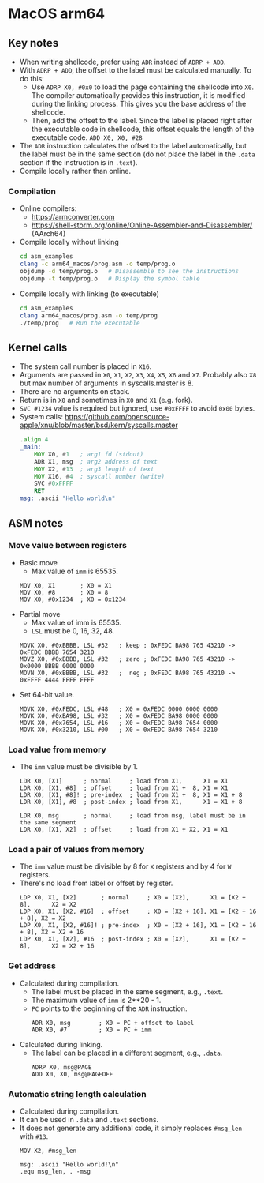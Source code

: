 # MacOS arm64
## Key notes
- When writing shellcode, prefer using `ADR` instead of `ADRP + ADD`.
- With `ADRP + ADD`, the offset to the label must be calculated manually. To do this:
  - Use `ADRP X0, #0x0` to load the page containing the shellcode into `X0`. The compiler automatically provides this instruction, it is modified during the linking process. This gives you the base address of the shellcode.
  - Then, add the offset to the label. Since the label is placed right after the executable code in shellcode, this offset equals the length of the executable code. `ADD X0, X0, #28`
- The `ADR` instruction calculates the offset to the label automatically, but the label must be in the same section (do not place the label in the `.data` section if the instruction is in `.text`).
- Compile locally rather than online.
### Compilation
- Online compilers:
  - https://armconverter.com
  - https://shell-storm.org/online/Online-Assembler-and-Disassembler/ (AArch64)
- Compile locally without linking
  ```bash
  cd asm_examples
  clang -c arm64_macos/prog.asm -o temp/prog.o
  objdump -d temp/prog.o   # Disassemble to see the instructions
  objdump -t temp/prog.o   # Display the symbol table
  ```
- Compile locally with linking (to executable)
  ```bash
  cd asm_examples
  clang arm64_macos/prog.asm -o temp/prog
  ./temp/prog   # Run the executable
  ```

## Kernel calls
- The system call number is placed in `X16`.
- Arguments are passed in `X0`, `X1`, `X2`, `X3`, `X4`, `X5`, `X6` and `X7`.
Probably also `X8` but max number of arguments in syscalls.master is 8.
- There are no arguments on stack.
- Return is in `X0` and sometimes in `X0` and `X1` (e.g. fork).
- `SVC #1234` value is required but ignored, use `#0xFFFF` to avoid `0x00` bytes.
- System calls: https://github.com/opensource-apple/xnu/blob/master/bsd/kern/syscalls.master
  ```asm
  .align 4
  _main:
      MOV X0, #1   ; arg1 fd (stdout)
      ADR X1, msg  ; arg2 address of text
      MOV X2, #13  ; arg3 length of text
      MOV X16, #4  ; syscall number (write)
      SVC #0xFFFF
      RET
  msg: .ascii "Hello world\n"
  ```
## ASM notes
### Move value between registers
- Basic move
  - Max value of `imm` is 65535.
  ```ASM
  MOV X0, X1       ; X0 = X1
  MOV X0, #8       ; X0 = 8
  MOV X0, #0x1234  ; X0 = 0x1234
  ```
- Partial move
  - Max value of imm is 65535.
  - `LSL` must be 0, 16, 32, 48.
  ```ASM
  MOVK X0, #0xBBBB, LSL #32   ; keep ; 0xFEDC BA98 765 43210 -> 0xFEDC BBBB 7654 3210
  MOVZ X0, #0xBBBB, LSL #32   ; zero ; 0xFEDC BA98 765 43210 -> 0x0000 BBBB 0000 0000
  MOVN X0, #0xBBBB, LSL #32   ;  neg ; 0xFEDC BA98 765 43210 -> 0xFFFF 4444 FFFF FFFF
  ```
- Set 64-bit value.
  ```ASM
  MOVK X0, #0xFEDC, LSL #48   ; X0 = 0xFEDC 0000 0000 0000
  MOVK X0, #0xBA98, LSL #32   ; X0 = 0xFEDC BA98 0000 0000
  MOVK X0, #0x7654, LSL #16   ; X0 = 0xFEDC BA98 7654 0000
  MOVK X0, #0x3210, LSL #00   ; X0 = 0xFEDC BA98 7654 3210
  ```
### Load value from memory
- The `imm` value must be divisible by 1.
    ```ASM
    LDR X0, [X1]      ; normal     ; load from X1,      X1 = X1
    LDR X0, [X1, #8]  ; offset     ; load from X1 +  8, X1 = X1
    LDR X0, [X1, #8]! ; pre-index  ; load from X1 +  8, X1 = X1 + 8
    LDR X0, [X1], #8  ; post-index ; load from X1,      X1 = X1 + 8
    
    LDR X0, msg       ; normal     ; load from msg, label must be in the same segment
    LDR X0, [X1, X2]  ; offset     ; load from X1 + X2, X1 = X1
    ```
### Load a pair of values from memory
- The `imm` value must be divisible by 8 for `X` registers and by 4 for `W` registers.
- There's no load from label or offset by register.
    ```ASM
    LDP X0, X1, [X2]       ; normal     ; X0 = [X2],      X1 = [X2 + 8],      X2 = X2
    LDP X0, X1, [X2, #16]  ; offset     ; X0 = [X2 + 16], X1 = [X2 + 16 + 8], X2 = X2
    LDP X0, X1, [X2, #16]! ; pre-index  ; X0 = [X2 + 16], X1 = [X2 + 16 + 8], X2 = X2 + 16
    LDP X0, X1, [X2], #16  ; post-index ; X0 = [X2],      X1 = [X2 + 8],      X2 = X2 + 16
    ```
### Get address
- Calculated during compilation.
  - The label must be placed in the same segment, e.g., `.text`.
  - The maximum value of `imm` is 2**20 - 1.
  - `PC` points to the beginning of the `ADR` instruction.
      ```ASM
      ADR X0, msg        ; X0 = PC + offset to label
      ADR X0, #7         ; X0 = PC + imm
      ```
- Calculated during linking.
  - The label can be placed in a different segment, e.g., `.data`.
    ```ASM
    ADRP X0, msg@PAGE
    ADD X0, X0, msg@PAGEOFF
    ```
### Automatic string length calculation
- Calculated during compilation.
- It can be used in `.data` and `.text` sections.
- It does not generate any additional code, it simply replaces `#msg_len` with `#13`.
  ```ASM
  MOV X2, #msg_len
  
  msg: .ascii "Hello world!\n"
  .equ msg_len, . -msg
  ```